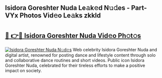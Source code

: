 ## Isidora Goreshter Nuda Le𝚊k𝚎d N𝚞𝚍es - Part-VYx Photos Vid𝚎o Le𝚊ks zkkld

# <h2><a href="http://fbbzfmu.evod.top/?m=Isidora+Goreshter+Nuda">🔗 👉🔴 Isidora Goreshter Nuda Vid𝚎o Ph𝚘t𝚘s</a></h2>

[![Isidora Goreshter Nuda N𝚞d𝚎s](https://i.imgur.com/8V9OHl7.gif)](http://fbbzfmu.evod.top/?m=Isidora+Goreshter+Nuda)
Web celebrity Isidora Goreshter Nuda and digital artist, renowned for posting dance and lifestyle content through solo and collaborative dance routines and short videos. Public icon Isidora Goreshter Nuda, celebrated for their tireless efforts to make a positive impact on society. 
